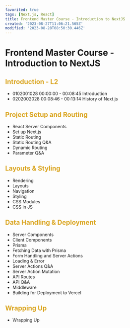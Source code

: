 ```yaml
---
favorited: true
tags: [Next.js, React]
title: Frontend Master Course - Introduction to NextJS
created: '2023-08-27T11:06:21.565Z'
modified: '2023-08-28T08:50:30.446Z'
---
```


# Frontend Master Course - Introduction to NextJS

## <div style="color:goldenrod">Introduction - L2</div>

- 0102001028 00:00:00 - 00:08:45 Introduction
- 0202002028 00:08:46 - 00:13:14 History of Next.js 

## <div style="color:goldenrod">Project Setup and Routing</div>
- React Server Components
- Set up Next.js
- Static Routing
- Static Routing Q&A
- Dynamic Routing
- Parameter Q&A

## <div style="color:goldenrod">Layouts & Styling</div>
- Rendering
- Layouts
- Navigation
- Styling
- CSS Modules
- CSS in JS

## <div style="color:goldenrod">Data Handling & Deployment</div>
- Server Components
- Client Components
- Prisma
- Fetching Data with Prisma
- Form Handling and Server Actions
- Loading & Error
- Server Actions Q&A
- Server Action Mutation
- API Routes
- API Q&A
- Middleware
- Building for Deployment to Vercel

## <div style="color:goldenrod">Wrapping Up</div>
- Wrapping Up
